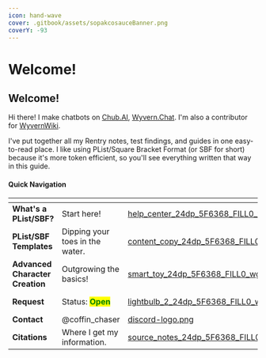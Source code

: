```yaml
---
icon: hand-wave
cover: .gitbook/assets/sopakcosauceBanner.png
coverY: -93
---
```


# Welcome!

## Welcome!

Hi there! I make chatbots on [Chub.AI](https://chub.ai/users/sopakcosauce), [Wyvern.Chat](https://app.wyvern.chat/profiles/dTSo5SSdNrgwrhGxqVqDW5an9ij2). I'm also a contributor for [WyvernWiki](https://wiki.wyvern.chat/).

I've put together all my Rentry notes, test findings, and guides in one easy-to-read place. I like using PList/Square Bracket Format (or SBF for short) because it's more token efficient, so you'll see everything written that way in this guide.

#### Quick Navigation

<table data-view="cards"><thead><tr><th></th><th></th><th data-hidden data-card-cover data-type="files"></th><th data-hidden></th><th data-hidden data-card-target data-type="content-ref"></th></tr></thead><tbody><tr><td><strong>What's a PList/SBF?</strong></td><td>Start here!</td><td><a href=".gitbook/assets/help_center_24dp_5F6368_FILL0_wght400_GRAD0_opsz24.svg">help_center_24dp_5F6368_FILL0_wght400_GRAD0_opsz24.svg</a></td><td></td><td></td></tr><tr><td><strong>PList/SBF</strong> <strong>Templates</strong></td><td>Dipping your toes in the water.</td><td><a href=".gitbook/assets/content_copy_24dp_5F6368_FILL0_wght400_GRAD0_opsz24.svg">content_copy_24dp_5F6368_FILL0_wght400_GRAD0_opsz24.svg</a></td><td></td><td></td></tr><tr><td><strong>Advanced Character Creation</strong></td><td>Outgrowing the basics!</td><td><a href=".gitbook/assets/smart_toy_24dp_5F6368_FILL0_wght400_GRAD0_opsz24.svg">smart_toy_24dp_5F6368_FILL0_wght400_GRAD0_opsz24.svg</a></td><td></td><td></td></tr><tr><td><strong>Request</strong></td><td>Status: <mark style="color:green;"><strong>Open</strong></mark></td><td><a href=".gitbook/assets/lightbulb_2_24dp_5F6368_FILL0_wght400_GRAD0_opsz24.svg">lightbulb_2_24dp_5F6368_FILL0_wght400_GRAD0_opsz24.svg</a></td><td></td><td><a href="https://docs.google.com/forms/d/e/1FAIpQLSdeor3lKUX976OsY3puP6wyNd_Ym-vvkX1aybLpWy5Gr8esHA/viewform">https://docs.google.com/forms/d/e/1FAIpQLSdeor3lKUX976OsY3puP6wyNd_Ym-vvkX1aybLpWy5Gr8esHA/viewform</a></td></tr><tr><td><strong>Contact</strong></td><td>@coffin_chaser</td><td><a href=".gitbook/assets/discord-logo.png">discord-logo.png</a></td><td></td><td></td></tr><tr><td><strong>Citations</strong></td><td>Where I get my information.</td><td><a href=".gitbook/assets/source_notes_24dp_5F6368_FILL0_wght400_GRAD0_opsz24.svg">source_notes_24dp_5F6368_FILL0_wght400_GRAD0_opsz24.svg</a></td><td></td><td></td></tr></tbody></table>
